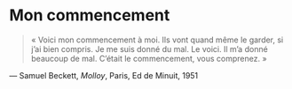 # Mon commencement

> « Voici mon commencement à moi. Ils vont quand même le garder, si j’ai bien compris. Je me suis donné du mal. Le voici. Il m’a donné beaucoup de mal. C’était le commencement, vous comprenez. »

— Samuel Beckett, _Molloy_, Paris, Ed de Minuit, 1951